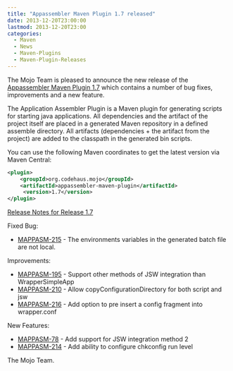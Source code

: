 ```yaml
---
title: "Appassembler Maven Plugin 1.7 released"
date: 2013-12-20T23:00:00
lastmod: 2013-12-20T23:00
categories:
  - Maven
  - News
  - Maven-Plugins
  - Maven-Plugin-Releases
---
```

The Mojo Team is pleased to announce the new release 
of the [Appassembler Maven Plugin 1.7](http://mojo.codehaus.org/appassembler/appassembler-maven-plugin/)
which contains a number of bug fixes, improvements and a new feature.

The Application Assembler Plugin is a Maven plugin for generating
scripts for starting java applications.
All dependencies and the artifact of the project itself are placed in
a generated Maven repository in a defined assemble directory.
All artifacts (dependencies + the artifact from the project) are added
to the classpath in the generated bin scripts.


You can use the following Maven coordinates to get the latest version via Maven Central:

```xml
<plugin>
    <groupId>org.codehaus.mojo</groupId>
    <artifactId>appassembler-maven-plugin</artifactId>
     <version>1.7</version>
</plugin>
```

<!-- more -->

[Release Notes for Release 1.7](http://jira.codehaus.org/secure/ReleaseNote.jspa?projectId=11780&version=19642)

Fixed Bug:

 * [MAPPASM-215](https://issues.apache.org/jira/browse/MAPPASM-215) - The environments variables in the generated batch file are not local.

Improvements:

 * [MAPPASM-195](https://issues.apache.org/jira/browse/MAPPASM-195) - Support other methods of JSW integration than WrapperSimpleApp
 * [MAPPASM-210](https://issues.apache.org/jira/browse/MAPPASM-210) - Allow copyConfigurationDirectory for both script and jsw
 * [MAPPASM-216](https://issues.apache.org/jira/browse/MAPPASM-216) - Add option to pre insert a config fragment into wrapper.conf

New Features:

 * [MAPPASM-78](https://issues.apache.org/jira/browse/MAPPASM-78) - Add support for JSW integration method 2
 * [MAPPASM-214](https://issues.apache.org/jira/browse/MAPPASM-214) - Add ability to configure chkconfig run level

The Mojo Team.
